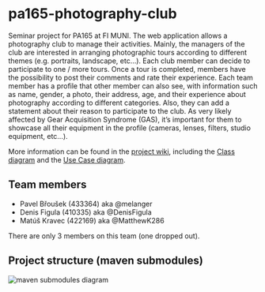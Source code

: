 # pa165-photography-club
Seminar project for PA165 at FI MUNI. The web application allows a photography club to manage their activities. Mainly, the managers of the club are interested in arranging photographic tours according to different themes (e.g. portraits, landscape, etc…). Each club member can decide to participate to one / more tours. Once a tour is completed, members have the possibility to post their comments and rate their experience. Each team member has a profile that other member can also see, with information such as name, gender, a photo, their address, age, and their experience about photography according to different categories. Also, they can add a statement about their reason to participate to the club. As very likely affected by Gear Acquisition Syndrome (GAS), it’s important for them to showcase all their equipment in the profile (cameras, lenses, filters, studio equipment, etc…).

More information can be found in the [project wiki](https://github.com/melanger/pa165-photography-club/wiki),
including the [Class diagram](https://github.com/melanger/pa165-photography-club/wiki/Class-diagram) and the [Use Case diagram](https://github.com/melanger/pa165-photography-club/wiki/Use-Case-Diagram).

## Team members
- Pavel Břoušek (433364) aka @melanger
- Denis Figula (410335) aka @DenisFigula
- Matúš Kravec (422169) aka @MatthewK286

There are only 3 members on this team (one dropped out).

## Project structure (maven submodules)
![maven submodules diagram](http://yuml.me/2b0d3e43.png)